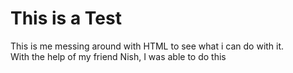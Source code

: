 <!Doctype html>
<html>
  <h1>This is a Test</h1>
  <p>This is me messing around with HTML to see what i can do with it.<br>With the help of my friend Nish, I was able to do this</p>
 
 </html>
